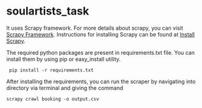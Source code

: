 # soulartists_task

It uses Scrapy framework. For more details about scrapy, you can visit <a href="https://scrapy.org/">Scrapy Framework<a/>.
Instructions for installing Scrapy can be found at <a href="https://docs.scrapy.org/en/latest/intro/install.html">Install Scrapy</a>.

The required python packages are present in requirements.txt file. You can install them by using pip or easy_install utility.

     pip install -r requirements.txt
     
After installing the requirements, you can run the scraper by navigating into directory via terminal and giving the command

    scrapy crawl booking -o output.csv
